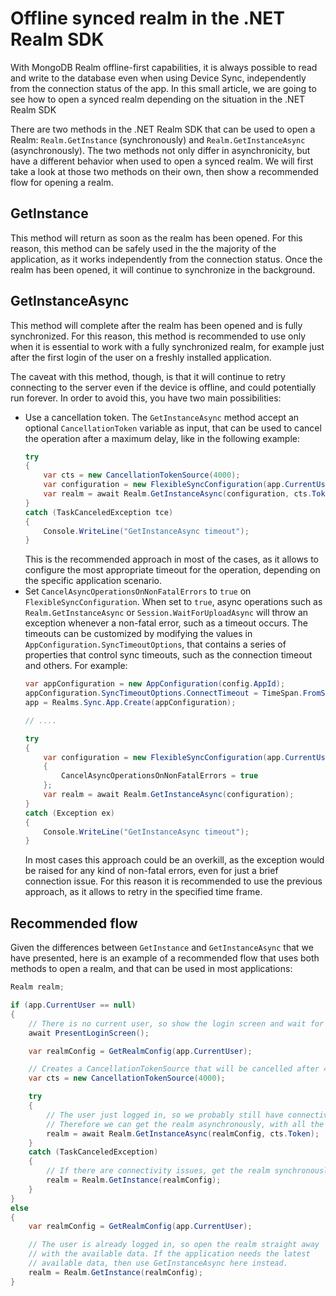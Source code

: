 # Offline synced realm in the .NET Realm SDK

With MongoDB Realm offline-first capabilities, it is always possible to read and write to the database even when using Device Sync, independently from the connection status of the app. In this small article, we are going to see how to open a synced realm depending on the situation in the .NET Realm SDK

There are two methods in the .NET Realm SDK that can be used to open a Realm: `Realm.GetInstance` (synchronously) and `Realm.GetInstanceAsync` (asynchronously). The two methods not only differ in asynchronicity, but have a different behavior when used to open a synced realm. We will first take a look at those two methods on their own, then show a recommended flow for opening a realm. 

## GetInstance

This method will return as soon as the realm has been opened. For this reason, this method can be safely used in the the majority of the application, as it works independently from the connection status. Once the realm has been opened, it will continue to synchronize in the background. 

## GetInstanceAsync

This method will complete after the realm has been opened and is fully synchronized. For this reason, this method is recommended to use only when it is essential to work with a fully synchronized realm, for example just after the first login of the user on a freshly installed application. 

The caveat with this method, though, is that it will continue to retry connecting to the server even if the device is offline, and could potentially run forever. In order to avoid this, you have two main possibilities:
- Use a cancellation token. The `GetInstanceAsync` method accept an optional `CancellationToken` variable as input, that can be used to cancel the operation after a maximum delay, like in the following example:
    ```csharp
    try
    {
        var cts = new CancellationTokenSource(4000);
        var configuration = new FlexibleSyncConfiguration(app.CurrentUser);
        var realm = await Realm.GetInstanceAsync(configuration, cts.Token);
    }
    catch (TaskCanceledException tce)
    {
        Console.WriteLine("GetInstanceAsync timeout");
    }
    ```
    This is the recommended approach in most of the cases, as it allows to configure the most appropriate timeout for the operation, depending on the specific application scenario.
- Set `CancelAsyncOperationsOnNonFatalErrors` to `true` on `FlexibleSyncConfiguration`. When set to `true`, async operations such as `Realm.GetInstanceAsync` or `Session.WaitForUploadAsync` will throw an exception whenever a non-fatal error, such as a timeout occurs. The timeouts can be customized by modifying the values in `AppConfiguration.SyncTimeoutOptions`, that contains a series of properties that control sync timeouts, such as the connection timeout and others. For example:
    ```csharp
    var appConfiguration = new AppConfiguration(config.AppId);
    appConfiguration.SyncTimeoutOptions.ConnectTimeout = TimeSpan.FromSeconds(4);
    app = Realms.Sync.App.Create(appConfiguration);

    // ....

    try
    {
        var configuration = new FlexibleSyncConfiguration(app.CurrentUser)
        {
            CancelAsyncOperationsOnNonFatalErrors = true
        };
        var realm = await Realm.GetInstanceAsync(configuration);
    }
    catch (Exception ex)
    {
        Console.WriteLine("GetInstanceAsync timeout");
    }
    ```
    In most cases this approach could be an overkill, as the exception would be raised for any kind of non-fatal errors, even for just a brief connection issue. For this reason it is recommended to use the previous approach, as it allows to retry in the specified time frame.

## Recommended flow

Given the differences between `GetInstance` and `GetInstanceAsync` that we have presented, here is an example of a recommended flow that uses both methods to open a realm, and that can be used in most applications:

```csharp
Realm realm;

if (app.CurrentUser == null)
{
    // There is no current user, so show the login screen and wait for the user to login.
    await PresentLoginScreen();

    var realmConfig = GetRealmConfig(app.CurrentUser);

    // Creates a CancellationTokenSource that will be cancelled after 4 seconds.
    var cts = new CancellationTokenSource(4000);

    try
    {
        // The user just logged in, so we probably still have connectivity here.
        // Therefore we can get the realm asynchronously, with all the data synchronized.
        realm = await Realm.GetInstanceAsync(realmConfig, cts.Token);
    }
    catch (TaskCanceledException)
    {
        // If there are connectivity issues, get the realm synchronously
        realm = Realm.GetInstance(realmConfig);
    }
}
else
{
    var realmConfig = GetRealmConfig(app.CurrentUser);

    // The user is already logged in, so open the realm straight away
    // with the available data. If the application needs the latest
    // available data, then use GetInstanceAsync here instead.
    realm = Realm.GetInstance(realmConfig);
}
```